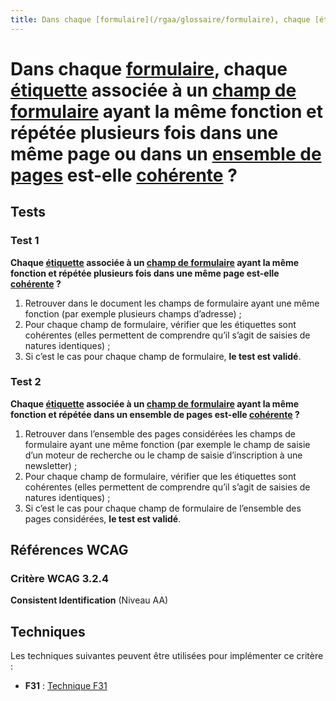 ```yaml
---
title: Dans chaque [formulaire](/rgaa/glossaire/formulaire), chaque [étiquette](/rgaa/glossaire/etiquette-de-champ-de-formulaire) associée à un [champ de formulaire](/rgaa/glossaire/champ-de-saisie-de-formulaire) ayant la même fonction et répétée plusieurs fois dans une même page ou dans un [ensemble de pages](/rgaa/glossaire/ensemble-de-pages) est-elle [cohérente](/rgaa/glossaire/etiquettes-coherentes) ?
---
```


# Dans chaque [formulaire](/rgaa/glossaire/formulaire), chaque [étiquette](/rgaa/glossaire/etiquette-de-champ-de-formulaire) associée à un [champ de formulaire](/rgaa/glossaire/champ-de-saisie-de-formulaire) ayant la même fonction et répétée plusieurs fois dans une même page ou dans un [ensemble de pages](/rgaa/glossaire/ensemble-de-pages) est-elle [cohérente](/rgaa/glossaire/etiquettes-coherentes) ?



## Tests

### Test 1

**Chaque [étiquette](/rgaa/glossaire/etiquette-de-champ-de-formulaire) associée à un [champ de formulaire](/rgaa/glossaire/champ-de-saisie-de-formulaire) ayant la même fonction et répétée plusieurs fois dans une même page est-elle [cohérente](/rgaa/glossaire/etiquettes-coherentes) ?**

1. Retrouver dans le document les champs de formulaire ayant une même fonction (par exemple plusieurs champs d’adresse) ;
2. Pour chaque champ de formulaire, vérifier que les étiquettes sont cohérentes (elles permettent de comprendre qu’il s’agit de saisies de natures identiques) ;
3. Si c’est le cas pour chaque champ de formulaire, **le test est validé**.

### Test 2

**Chaque [étiquette](/rgaa/glossaire/etiquette-de-champ-de-formulaire) associée à un [champ de formulaire](/rgaa/glossaire/champ-de-saisie-de-formulaire) ayant la même fonction et répétée dans un ensemble de pages est-elle [cohérente](/rgaa/glossaire/etiquettes-coherentes) ?**

1. Retrouver dans l’ensemble des pages considérées les champs de formulaire ayant une même fonction (par exemple le champ de saisie d’un moteur de recherche ou le champ de saisie d’inscription à une newsletter) ;
2. Pour chaque champ de formulaire, vérifier que les étiquettes sont cohérentes (elles permettent de comprendre qu’il s’agit de saisies de natures identiques) ;
3. Si c’est le cas pour chaque champ de formulaire de l’ensemble des pages considérées, **le test est validé**.



## Références WCAG

### Critère WCAG 3.2.4

**Consistent Identification** (Niveau AA)



## Techniques

Les techniques suivantes peuvent être utilisées pour implémenter ce critère :

- **F31** : [Technique F31](https://www.w3.org/WAI/WCAG21/Techniques/html/F31)
